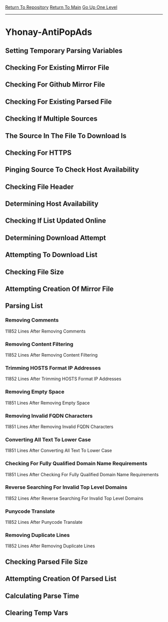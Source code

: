 [Return To Repository](https://github.com/deathbybandaid/piholeparser/)
[Return To Main](https://github.com/deathbybandaid/piholeparser/blob/master/RecentRunLogs/Mainlog.md)
[Go Up One Level](https://github.com/deathbybandaid/piholeparser/blob/master/RecentRunLogs/TopLevelScripts/30-Processing-External-Blacklists.md)
____________________________________
# Yhonay-AntiPopAds
## Setting Temporary Parsing Variables
## Checking For Existing Mirror File
## Checking For Github Mirror File
## Checking For Existing Parsed File
## Checking If Multiple Sources
## The Source In The File To Download Is
## Checking For HTTPS
## Pinging Source To Check Host Availability
## Checking File Header
## Determining Host Availability
## Checking If List Updated Online
## Determining Download Attempt
## Attempting To Download List
## Checking File Size
## Attempting Creation Of Mirror File
## Parsing List
### Removing Comments
11852 Lines After Removing Comments
### Removing Content Filtering
11852 Lines After Removing Content Filtering
### Trimming HOSTS Format IP Addresses
11852 Lines After Trimming HOSTS Format IP Addresses
### Removing Empty Space
11851 Lines After Removing Empty Space
### Removing Invalid FQDN Characters
11851 Lines After Removing Invalid FQDN Characters
### Converting All Text To Lower Case
11851 Lines After Converting All Text To Lower Case
### Checking For Fully Qualified Domain Name Requirements
11851 Lines After Checking For Fully Qualified Domain Name Requirements
### Reverse Searching For Invalid Top Level Domains
11852 Lines After Reverse Searching For Invalid Top Level Domains
### Punycode Translate
11852 Lines After Punycode Translate
### Removing Duplicate Lines
11852 Lines After Removing Duplicate Lines
## Checking Parsed File Size
## Attempting Creation Of Parsed List
## Calculating Parse Time
## Clearing Temp Vars
